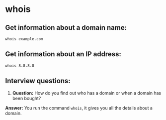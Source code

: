 # whois                                                                                       
                                                                                              
                                                                        
## Get information about a domain name:                                                        
                                                                                              
  ```whois example.com```                                                                           
                                                                                              
## Get information about an IP address:                                                        
                                                                                              
  ```whois 8.8.8.8```                                                                               

## Interview questions:

1. **Question:** How do you find out who has a domain or when a domain has been bought?

**Answer:** You run the command `whois`, it gives you all the details about a domain.

